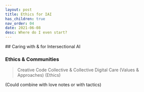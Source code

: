 ```yaml
---
layout: post
title: Ethics for IAI
has_children: true
nav_order: 04
date: 2021-06-08
desc: Where do I even start?
---
```


<main class="zine">
<section class="zine-page page-1" markdown="1">
## Caring with & for Intersectional AI

### Ethics & Communities

>Creative Code Collective & Collective Digital Care (Values & Approaches) (Ethics)

(Could combine with love notes or with tactics)

</section>
</main>